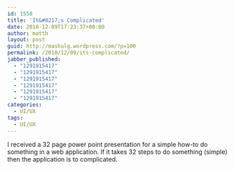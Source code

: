 ```yaml
---
id: 1558
title: 'It&#8217;s Complicated'
date: 2010-12-09T17:23:37+00:00
author: matth
layout: post
guid: http://mashulg.wordpress.com/?p=100
permalink: /2010/12/09/its-complicated/
jabber_published:
  - "1291915417"
  - "1291915417"
  - "1291915417"
  - "1291915417"
  - "1291915417"
  - "1291915417"
categories:
  - UI/UX
tags:
  - UI/UX
---
```

I received a 32 page power point presentation for a simple how-to do something in a web application. If it takes 32 steps to do something (simple) then the application is to complicated.
